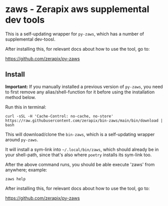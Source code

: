 # zaws - Zerapix aws supplemental dev tools

This is a self-updating wrapper for `py-zaws`, which has a number of supplemental dev-toosl.

After installing this, for relevant docs about how to use the tool, go to:

https://github.com/zerapix/py-zaws


## Install

**Important:** If you manually installed a previous version of `py-zaws`, you need to first remove any alias/shell-function for it
before using the installation method below.

Run this in terminal:

```shell
curl -sSL -H 'Cache-Control: no-cache, no-store' https://raw.githubusercontent.com/zerapix/bin-zaws/main/bin/download | bash
```

This will download/clone the `bin-zaws`, which is a self-updating wrapper around `py-zaws`.

It will install a sym-link into `~/.local/bin/zaws`, which should already be in your shell-path,
since that's also where `poetry` installs its sym-link too.

After the above command runs, you should be able execute 'zaws' from anywhere; example:

```shell
zaws help
```

After installing this, for relevant docs about how to use the tool, go to:

https://github.com/zerapix/py-zaws

